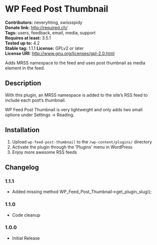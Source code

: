 # WP Feed Post Thumbnail #
**Contributors:** neveryhting, swissspidy  
**Donate link:** http://required.ch/  
**Tags:** users, feedback, email, media, support  
**Requires at least:** 3.5.1  
**Tested up to:** 4.2  
**Stable tag:** 1.1.1
**License:** GPLv2 or later  
**License URI:** http://www.gnu.org/licenses/gpl-2.0.html  

Adds MRSS namespace to the feed and uses post thumbnail as media element in the feed.

## Description ##

With this plugin, an MRSS namespace is added to the site’s RSS feed to include each post’s thumbnail.

WP Feed Post Thumbnail is very lightweight and only adds two small options under Settings -> Reading.

## Installation ##

1. Upload `wp-feed-post-thumbnail` to the `/wp-content/plugins/` directory
1. Activate the plugin through the 'Plugins' menu in WordPress
1. Enjoy more awesome RSS feeds

## Changelog ##

### 1.1.1 ###
* Added missing method WP_Feed_Post_Thumbnail->get_plugin_slug();

### 1.1.0 ###
* Code cleanup

### 1.0.0 ###
* Initial Release